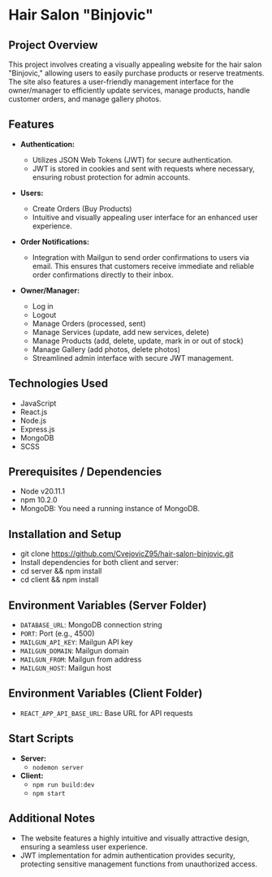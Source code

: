 # Hair Salon "Binjovic"

## Project Overview

This project involves creating a visually appealing website for the hair salon "Binjovic," allowing users to easily purchase products or reserve treatments. The site also features a user-friendly management interface for the owner/manager to efficiently update services, manage products, handle customer orders, and manage gallery photos.

## Features

- **Authentication:**
  - Utilizes JSON Web Tokens (JWT) for secure authentication.
  - JWT is stored in cookies and sent with requests where necessary, ensuring robust protection for admin accounts.

- **Users:**
  - Create Orders (Buy Products)
  - Intuitive and visually appealing user interface for an enhanced user experience.

- **Order Notifications:**
  - Integration with Mailgun to send order confirmations to users via email. This ensures that customers receive immediate and reliable order confirmations directly to their inbox.
  
- **Owner/Manager:**
  - Log in
  - Logout
  - Manage Orders (processed, sent)
  - Manage Services (update, add new services, delete)
  - Manage Products (add, delete, update, mark in or out of stock)
  - Manage Gallery (add photos, delete photos)
  - Streamlined admin interface with secure JWT management.

## Technologies Used

- JavaScript
- React.js
- Node.js
- Express.js
- MongoDB
- SCSS

## Prerequisites / Dependencies

- Node v20.11.1
- npm 10.2.0
- MongoDB: You need a running instance of MongoDB.

## Installation and Setup

- git clone <https://github.com/CvejovicZ95/hair-salon-binjovic.git>
- Install dependencies for both client and server:
- cd server && npm install
- cd client && npm install

## Environment Variables (Server Folder)

- `DATABASE_URL`: MongoDB connection string  
- `PORT`: Port (e.g., 4500)
- `MAILGUN_API_KEY`: Mailgun API key
- `MAILGUN_DOMAIN`: Mailgun domain
- `MAILGUN_FROM`: Mailgun from address
- `MAILGUN_HOST`: Mailgun host

## Environment Variables (Client Folder)

- `REACT_APP_API_BASE_URL`: Base URL for API requests

## Start Scripts

- **Server:**
  - `nodemon server`
- **Client:**
  - `npm run build:dev`
  - `npm start`

## Additional Notes

- The website features a highly intuitive and visually attractive design, ensuring a seamless user experience.
- JWT implementation for admin authentication provides security, protecting sensitive management functions from unauthorized access.
